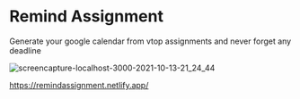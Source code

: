 # Remind Assignment

Generate your google calendar from vtop assignments and never forget any deadline


![screencapture-localhost-3000-2021-10-13-21_24_44](https://user-images.githubusercontent.com/56472120/137169723-ba0ea01f-9f41-48e7-97dc-b29b91699273.png)


https://remindassignment.netlify.app/
